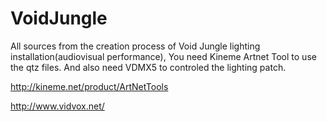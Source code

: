 # VoidJungle

All sources from the creation process of Void Jungle lighting installation(audiovisual performance), 
You need Kineme Artnet Tool to use the qtz files. And also need VDMX5 to controled the lighting patch.

http://kineme.net/product/ArtNetTools

http://www.vidvox.net/
